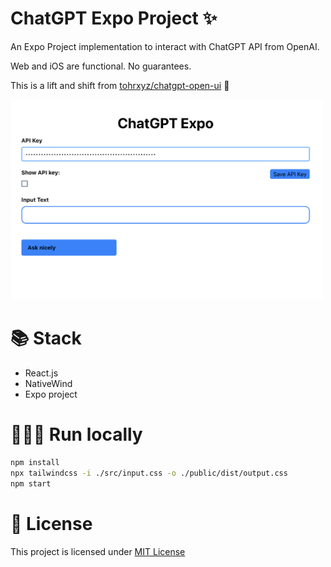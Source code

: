 # ChatGPT Expo Project ✨

An Expo Project implementation to interact with ChatGPT API from OpenAI.

Web and iOS are functional. No guarantees.

This is a lift and shift from [tohrxyz/chatgpt-open-ui](https://github.com/tohrxyz/chatgpt-open-ui) 🙌

<img src="chatgpt-expo.png" width="500px"/>

# 📚 Stack

-   React.js
-   NativeWind
-   Expo project

# 👩🏻‍💻 Run locally

```bash
npm install
npx tailwindcss -i ./src/input.css -o ./public/dist/output.css
npm start
```

# 📄 License

This project is licensed under [MIT License](https://github.com/tohrxyz/chatgpt-open-ui/blob/main/LICENSE)
